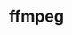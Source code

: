 ---
title: "ffmpeg"
layout: cache
categories: [package, develop]
meta: {"versions": ["4.4.1", "5.1.2"], "compilers": ["gcc@=11.3.0", "gcc@=7.3.1"], "oss": ["amzn2", "ubuntu22.04"], "platforms": ["linux"], "targets": ["ivybridge", "x86_64_v3"], "stacks": ["ml-linux-x86_64-cpu", "ml-linux-x86_64-cuda"], "num_specs": 3, "num_specs_by_stack": {"ml-linux-x86_64-cuda": 1, "ml-linux-x86_64-cpu": 1}}
spec_details: [{"hash": "coaqa4enqu54xtpaazkskwxy6ndsp72r", "compiler": "gcc@=7.3.1", "versions": ["5.1.2"], "os": "amzn2", "platform": "linux", "target": "ivybridge", "variants": ["~X", "build_system=autotools", "+bzlib", "~drawtext", "+gpl", "~libaom", "~libmp3lame", "~libopenjpeg", "~libopus", "~libsnappy", "~libspeex", "~libssh", "~libvorbis", "~libvpx", "~libwebp", "~libx264", "~libxml2", "~libzmq", "~lzma", "~nonfree", "~openssl", "~sdl2", "+shared", "+version3"], "stacks": [], "size": "-", "tarball": "https://binaries.spack.io/develop/build_cache/linux-amzn2-ivybridge/gcc-7.3.1/ffmpeg-5.1.2/linux-amzn2-ivybridge-gcc-7.3.1-ffmpeg-5.1.2-coaqa4enqu54xtpaazkskwxy6ndsp72r.spack"}, {"hash": "n2osxqfrhkiv6j2irqyhookrsji45i4p", "compiler": "gcc@=7.3.1", "versions": ["4.4.1"], "os": "amzn2", "platform": "linux", "target": "ivybridge", "variants": ["~X", "~avresample", "build_system=autotools", "+bzlib", "~drawtext", "+gpl", "~libaom", "~libmp3lame", "~libopenjpeg", "~libopus", "~libsnappy", "~libspeex", "~libssh", "~libvorbis", "~libvpx", "~libwebp", "~libx264", "~libxml2", "~libzmq", "~lzma", "~nonfree", "~openssl", "~sdl2", "+shared", "+version3"], "stacks": [], "size": "-", "tarball": "https://binaries.spack.io/develop/build_cache/linux-amzn2-ivybridge/gcc-7.3.1/ffmpeg-4.4.1/linux-amzn2-ivybridge-gcc-7.3.1-ffmpeg-4.4.1-n2osxqfrhkiv6j2irqyhookrsji45i4p.spack"}, {"hash": "wgkvgkm6lmljizg45kdtrvauekdnbgq5", "compiler": "gcc@=11.3.0", "versions": ["5.1.2"], "os": "ubuntu22.04", "platform": "linux", "target": "x86_64_v3", "variants": ["~X", "build_system=autotools", "+bzlib", "~drawtext", "+gpl", "~libaom", "~libmp3lame", "~libopenjpeg", "~libopus", "~libsnappy", "~libspeex", "~libssh", "~libvorbis", "~libvpx", "~libwebp", "~libx264", "~libxml2", "~libzmq", "~lzma", "~nonfree", "~openssl", "~sdl2", "+shared", "+version3"], "stacks": ["ml-linux-x86_64-cuda", "ml-linux-x86_64-cpu"], "size": "-", "tarball": "https://binaries.spack.io/develop/build_cache/linux-ubuntu22.04-x86_64_v3/gcc-11.3.0/ffmpeg-5.1.2/linux-ubuntu22.04-x86_64_v3-gcc-11.3.0-ffmpeg-5.1.2-wgkvgkm6lmljizg45kdtrvauekdnbgq5.spack"}]
---